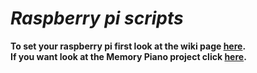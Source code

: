 _Raspberry pi scripts_
=======================================
**To set your raspberry pi first look at the wiki page [here](https://github.com/JPDevelop/Raspberri-Pi/wiki).<br />
If you want look at the Memory Piano project click [here](https://github.com/JPDevelop/Raspberri-Pi/tree/master/memoryPiano).**
